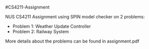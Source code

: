 #CS4211-Assignment

NUS CS4211 Assignment using SPIN model checker on 2 problems:
- Problem 1: Weather Update Controller
- Problem 2: Railway System

More details about the problems can be found in assignment.pdf
